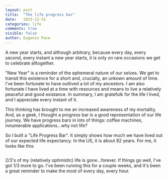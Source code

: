 ```yaml
---
layout: post
title:  "The life progress bar"
date:   2023-12-31
categories: life
comments: true
visible: false
author: Eugenio Pace
---
```


A new year starts, and although arbitrary, because every day, every second, every instant a new year starts, it is only on rare occasions we get to celebrate alltogether.

"New Year" is a reminder of the ephemeral nature of our selves. We get to transit this existence for a short and, crucially, an unkown amount of time. I've been fortunate to have outlived a lot of my ancestors. I am also fortunate I have lived at a time with resources and means to live a relatively peaceful and good existance. In summary, I am gratefulk for the life I lived, and I appreciate every instant of it.

This thinking has brought to me an increased awareness of my mortality. And, as a geek, I thought a progress bar is a good representation of our life journey. We have progress bars in lots of things: coffee machines, innumerable applications...why not life?

So I built a "Life Progress Bar". It simply shows how much we have lived out of our expected life expectancy. In the US, it is about 82 years. For me, it looks like this:

![]()

2/3's of my (relatively optimistic) life is gone...forever. If things go well, I've got 1/3 more to go. I've been running this for a couple weeks, and it's been a great reminder to make the most of every day, every hour.

